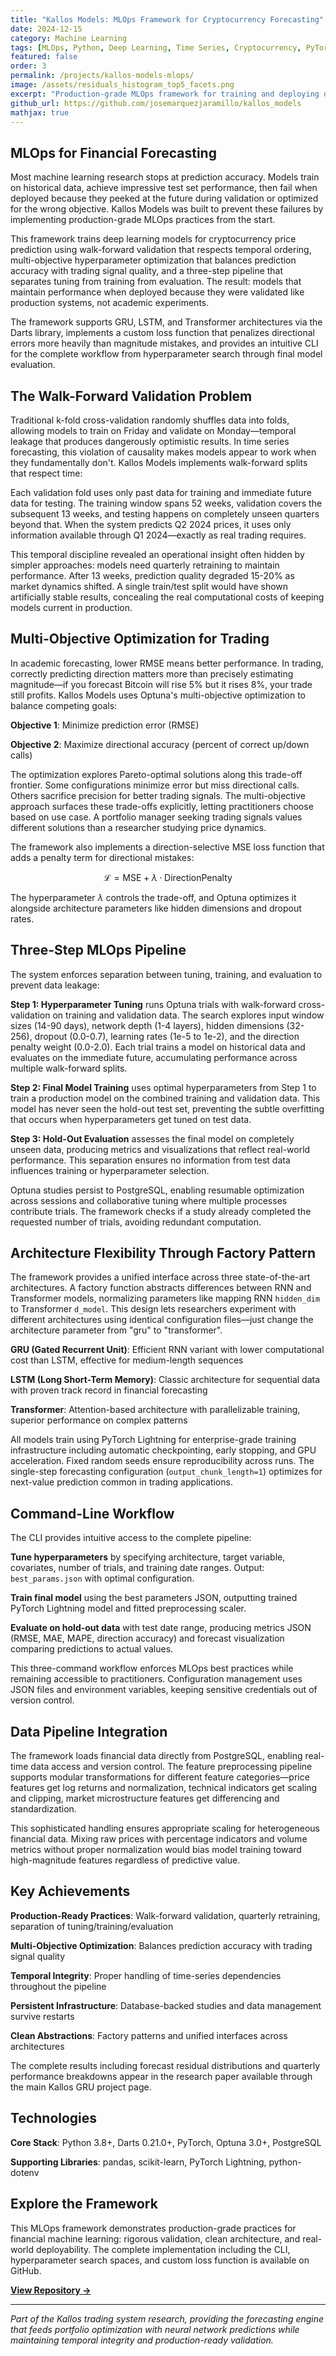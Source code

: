 ```yaml
---
title: "Kallos Models: MLOps Framework for Cryptocurrency Forecasting"
date: 2024-12-15
category: Machine Learning
tags: [MLOps, Python, Deep Learning, Time Series, Cryptocurrency, PyTorch, Optuna, Darts]
featured: false
order: 3
permalink: /projects/kallos-models-mlops/
image: /assets/residuals_histogram_top5_facets.png
excerpt: "Production-grade MLOps framework for training and deploying deep learning time-series models for cryptocurrency price prediction. Features walk-forward validation, multi-objective optimization, and end-to-end CLI workflow."
github_url: https://github.com/josemarquezjaramillo/kallos_models
mathjax: true
---
```


## MLOps for Financial Forecasting

Most machine learning research stops at prediction accuracy. Models train on historical data, achieve impressive test set performance, then fail when deployed because they peeked at the future during validation or optimized for the wrong objective. Kallos Models was built to prevent these failures by implementing production-grade MLOps practices from the start.

This framework trains deep learning models for cryptocurrency price prediction using walk-forward validation that respects temporal ordering, multi-objective hyperparameter optimization that balances prediction accuracy with trading signal quality, and a three-step pipeline that separates tuning from training from evaluation. The result: models that maintain performance when deployed because they were validated like production systems, not academic experiments.

The framework supports GRU, LSTM, and Transformer architectures via the Darts library, implements a custom loss function that penalizes directional errors more heavily than magnitude mistakes, and provides an intuitive CLI for the complete workflow from hyperparameter search through final model evaluation.

## The Walk-Forward Validation Problem

Traditional k-fold cross-validation randomly shuffles data into folds, allowing models to train on Friday and validate on Monday—temporal leakage that produces dangerously optimistic results. In time series forecasting, this violation of causality makes models appear to work when they fundamentally don't. Kallos Models implements walk-forward splits that respect time:

Each validation fold uses only past data for training and immediate future data for testing. The training window spans 52 weeks, validation covers the subsequent 13 weeks, and testing happens on completely unseen quarters beyond that. When the system predicts Q2 2024 prices, it uses only information available through Q1 2024—exactly as real trading requires.

This temporal discipline revealed an operational insight often hidden by simpler approaches: models need quarterly retraining to maintain performance. After 13 weeks, prediction quality degraded 15-20% as market dynamics shifted. A single train/test split would have shown artificially stable results, concealing the real computational costs of keeping models current in production.

## Multi-Objective Optimization for Trading

In academic forecasting, lower RMSE means better performance. In trading, correctly predicting direction matters more than precisely estimating magnitude—if you forecast Bitcoin will rise 5% but it rises 8%, your trade still profits. Kallos Models uses Optuna's multi-objective optimization to balance competing goals:

**Objective 1**: Minimize prediction error (RMSE)

**Objective 2**: Maximize directional accuracy (percent of correct up/down calls)

The optimization explores Pareto-optimal solutions along this trade-off frontier. Some configurations minimize error but miss directional calls. Others sacrifice precision for better trading signals. The multi-objective approach surfaces these trade-offs explicitly, letting practitioners choose based on use case. A portfolio manager seeking trading signals values different solutions than a researcher studying price dynamics.

The framework also implements a direction-selective MSE loss function that adds a penalty term for directional mistakes:

$$
\mathcal{L} = \text{MSE} + \lambda \cdot \text{DirectionPenalty}
$$

The hyperparameter $\lambda$ controls the trade-off, and Optuna optimizes it alongside architecture parameters like hidden dimensions and dropout rates.

## Three-Step MLOps Pipeline

The system enforces separation between tuning, training, and evaluation to prevent data leakage:

**Step 1: Hyperparameter Tuning** runs Optuna trials with walk-forward cross-validation on training and validation data. The search explores input window sizes (14-90 days), network depth (1-4 layers), hidden dimensions (32-256), dropout (0.0-0.7), learning rates (1e-5 to 1e-2), and the direction penalty weight (0.0-2.0). Each trial trains a model on historical data and evaluates on the immediate future, accumulating performance across multiple walk-forward splits.

**Step 2: Final Model Training** uses optimal hyperparameters from Step 1 to train a production model on the combined training and validation data. This model has never seen the hold-out test set, preventing the subtle overfitting that occurs when hyperparameters get tuned on test data.

**Step 3: Hold-Out Evaluation** assesses the final model on completely unseen data, producing metrics and visualizations that reflect real-world performance. This separation ensures no information from test data influences training or hyperparameter selection.

Optuna studies persist to PostgreSQL, enabling resumable optimization across sessions and collaborative tuning where multiple processes contribute trials. The framework checks if a study already completed the requested number of trials, avoiding redundant computation.

## Architecture Flexibility Through Factory Pattern

The framework provides a unified interface across three state-of-the-art architectures. A factory function abstracts differences between RNN and Transformer models, normalizing parameters like mapping RNN `hidden_dim` to Transformer `d_model`. This design lets researchers experiment with different architectures using identical configuration files—just change the architecture parameter from "gru" to "transformer".

**GRU (Gated Recurrent Unit)**: Efficient RNN variant with lower computational cost than LSTM, effective for medium-length sequences

**LSTM (Long Short-Term Memory)**: Classic architecture for sequential data with proven track record in financial forecasting

**Transformer**: Attention-based architecture with parallelizable training, superior performance on complex patterns

All models train using PyTorch Lightning for enterprise-grade training infrastructure including automatic checkpointing, early stopping, and GPU acceleration. Fixed random seeds ensure reproducibility across runs. The single-step forecasting configuration (`output_chunk_length=1`) optimizes for next-value prediction common in trading applications.

## Command-Line Workflow

The CLI provides intuitive access to the complete pipeline:

**Tune hyperparameters** by specifying architecture, target variable, covariates, number of trials, and training date ranges. Output: `best_params.json` with optimal configuration.

**Train final model** using the best parameters JSON, outputting trained PyTorch Lightning model and fitted preprocessing scaler.

**Evaluate on hold-out data** with test date range, producing metrics JSON (RMSE, MAE, MAPE, direction accuracy) and forecast visualization comparing predictions to actual values.

This three-command workflow enforces MLOps best practices while remaining accessible to practitioners. Configuration management uses JSON files and environment variables, keeping sensitive credentials out of version control.

## Data Pipeline Integration

The framework loads financial data directly from PostgreSQL, enabling real-time data access and version control. The feature preprocessing pipeline supports modular transformations for different feature categories—price features get log returns and normalization, technical indicators get scaling and clipping, market microstructure features get differencing and standardization.

This sophisticated handling ensures appropriate scaling for heterogeneous financial data. Mixing raw prices with percentage indicators and volume metrics without proper normalization would bias model training toward high-magnitude features regardless of predictive value.

## Key Achievements

**Production-Ready Practices**: Walk-forward validation, quarterly retraining, separation of tuning/training/evaluation

**Multi-Objective Optimization**: Balances prediction accuracy with trading signal quality

**Temporal Integrity**: Proper handling of time-series dependencies throughout the pipeline

**Persistent Infrastructure**: Database-backed studies and data management survive restarts

**Clean Abstractions**: Factory patterns and unified interfaces across architectures

The complete results including forecast residual distributions and quarterly performance breakdowns appear in the research paper available through the main Kallos GRU project page.

## Technologies

**Core Stack**: Python 3.8+, Darts 0.21.0+, PyTorch, Optuna 3.0+, PostgreSQL

**Supporting Libraries**: pandas, scikit-learn, PyTorch Lightning, python-dotenv

## Explore the Framework

This MLOps framework demonstrates production-grade practices for financial machine learning: rigorous validation, clean architecture, and real-world deployability. The complete implementation including the CLI, hyperparameter search spaces, and custom loss function is available on GitHub.

**[View Repository →](https://github.com/josemarquezjaramillo/kallos_models)**

---

*Part of the Kallos trading system research, providing the forecasting engine that feeds portfolio optimization with neural network predictions while maintaining temporal integrity and production-ready validation.*
